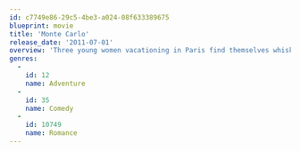 ```yaml
---
id: c7749e86-29c5-4be3-a024-08f633389675
blueprint: movie
title: 'Monte Carlo'
release_date: '2011-07-01'
overview: 'Three young women vacationing in Paris find themselves whisked away to Monte Carlo after one of the girls is mistaken for a British heiress.'
genres:
  -
    id: 12
    name: Adventure
  -
    id: 35
    name: Comedy
  -
    id: 10749
    name: Romance
---
```

